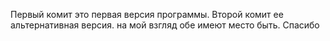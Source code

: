 Первый комит это первая версия программы.
Второй комит ее альтернативная версия. на мой взгляд обе имеют место быть. 
Спасибо
